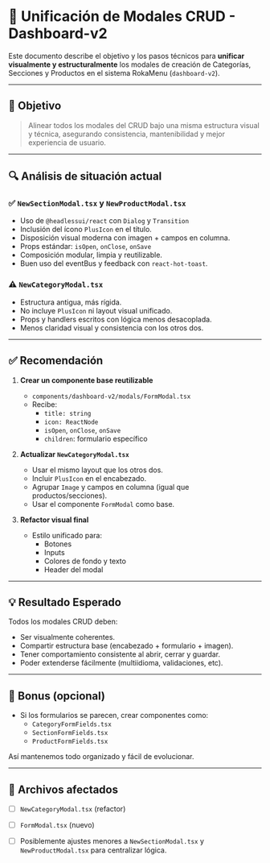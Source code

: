 
# 🧩 Unificación de Modales CRUD - Dashboard-v2

Este documento describe el objetivo y los pasos técnicos para **unificar visualmente y estructuralmente** los modales de creación de Categorías, Secciones y Productos en el sistema RokaMenu (`dashboard-v2`).

---

## 🎯 Objetivo

> Alinear todos los modales del CRUD bajo una misma estructura visual y técnica, asegurando consistencia, mantenibilidad y mejor experiencia de usuario.

---

## 🔍 Análisis de situación actual

### ✅ `NewSectionModal.tsx` y `NewProductModal.tsx`
- Uso de `@headlessui/react` con `Dialog` y `Transition`
- Inclusión del ícono `PlusIcon` en el título.
- Disposición visual moderna con imagen + campos en columna.
- Props estándar: `isOpen`, `onClose`, `onSave`
- Composición modular, limpia y reutilizable.
- Buen uso del eventBus y feedback con `react-hot-toast`.

### ⚠️ `NewCategoryModal.tsx`
- Estructura antigua, más rígida.
- No incluye `PlusIcon` ni layout visual unificado.
- Props y handlers escritos con lógica menos desacoplada.
- Menos claridad visual y consistencia con los otros dos.

---

## ✅ Recomendación

1. **Crear un componente base reutilizable**
    - `components/dashboard-v2/modals/FormModal.tsx`
    - Recibe:
      - `title: string`
      - `icon: ReactNode`
      - `isOpen`, `onClose`, `onSave`
      - `children`: formulario específico

2. **Actualizar `NewCategoryModal.tsx`**
    - Usar el mismo layout que los otros dos.
    - Incluir `PlusIcon` en el encabezado.
    - Agrupar `Image` y campos en columna (igual que productos/secciones).
    - Usar el componente `FormModal` como base.

3. **Refactor visual final**
    - Estilo unificado para:
        - Botones
        - Inputs
        - Colores de fondo y texto
        - Header del modal

---

## 💡 Resultado Esperado

Todos los modales CRUD deben:
- Ser visualmente coherentes.
- Compartir estructura base (encabezado + formulario + imagen).
- Tener comportamiento consistente al abrir, cerrar y guardar.
- Poder extenderse fácilmente (multiidioma, validaciones, etc).

---

## 🧠 Bonus (opcional)

- Si los formularios se parecen, crear componentes como:
    - `CategoryFormFields.tsx`
    - `SectionFormFields.tsx`
    - `ProductFormFields.tsx`

Así mantenemos todo organizado y fácil de evolucionar.

---

## 🔄 Archivos afectados

- [ ] `NewCategoryModal.tsx` (refactor)
- [ ] `FormModal.tsx` (nuevo)
- [ ] Posiblemente ajustes menores a `NewSectionModal.tsx` y `NewProductModal.tsx` para centralizar lógica.

